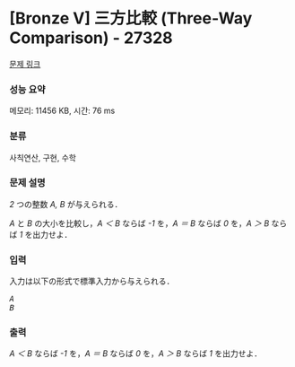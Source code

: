 # [Bronze V] 三方比較 (Three-Way Comparison) - 27328 

[문제 링크](https://www.acmicpc.net/problem/27328) 

### 성능 요약

메모리: 11456 KB, 시간: 76 ms

### 분류

사칙연산, 구현, 수학

### 문제 설명

<p><var>2</var> つの整数 <var>A, B</var> が与えられる．</p>

<p><var>A</var> と <var>B</var> の大小を比較し，<var>A ＜ B</var> ならば <var>-1</var> を，<var>A ＝ B</var> ならば <var>0</var> を，<var>A ＞ B</var> ならば <var>1</var> を出力せよ．</p>

### 입력 

 <p>入力は以下の形式で標準入力から与えられる．</p>

<pre><var>A</var>
<var>B</var></pre>

### 출력 

 <p><var>A ＜ B</var> ならば <var>-1</var> を，<var>A ＝ B</var> ならば <var>0</var> を，<var>A ＞ B</var> ならば <var>1</var> を出力せよ．</p>

